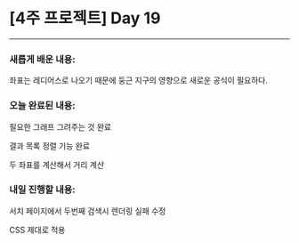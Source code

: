 # [4주 프로젝트] Day 19

---

### 새롭게 배운 내용:

좌표는 레디어스로 나오기 때문에 둥근 지구의 영향으로 새로운 공식이 필요하다.

### 오늘 완료된 내용:

필요한 그래프 그려주는 것 완료

결과 목록 정렬 기능 완료

두 좌표를 계산해서 거리 계산

### 내일 진행할 내용:

서치 페이지에서 두번째 검색시 렌더링 실패 수정

CSS 제대로 적용